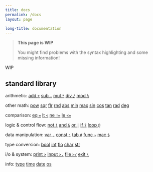 ```yaml
---
title: docs
permalink: /docs
layout: page

long-title: documentation
---
```


> **This page is WIP**
>
> You might find problems with the syntax highlighting and some missing information!

WIP

## standard library

arithmetic:
[add `+`]()
[sub `-`]()
[mul `*`]()
[div `/`]()
[mod `%`]()

other math:
[pow]()
[sqr]()
[flr]()
[rnd]()
[abs]()
[min]()
[max]()
[sin]()
[cos]()
[tan]()
[rad]()
[deg]()

comparison:
[eq `=`]()
[lt `<`]()
[ne `!=`]()
[le `<=`]()

logic & control flow:
[not `!`]()
[and `&`]()
[or `|`]()
[if `?`]()
[loop `@`]()

data manipulation:
[var `.`]()
[const `:`]()
[tab `#`]()
[func `~`]()
[mac `$`]()

type conversion:
[bool]()
[int]()
[flo]()
[char]()
[str]()

i/o & system:
[print `>`]()
[input `>.`]()
[file `>/`]()
[exit `\`]()

info:
[type]()
[time]()
[date]()
[os]()
